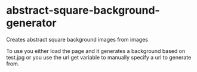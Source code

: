 # abstract-square-background-generator
Creates abstract square background images from images

To use you either load the page and it generates a background based on test.jpg or you use the url get variable to 
manually specify a url to generate from.
